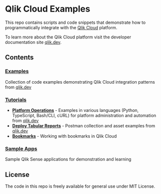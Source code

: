 # Qlik Cloud Examples

This repo contains scripts and code snippets that demonstrate how to programmatically integrate with the [Qlik Cloud](https://www.qlik.com/us/products/qlik-cloud) platform.

To learn more about the Qlik Cloud platform visit the developer documentation site [qlik.dev](https://qlik.dev).

## Contents

### [Examples](./qlik.dev/examples)
Collection of code examples demonstrating Qlik Cloud integration patterns from [qlik.dev](https://qlik.dev/examples/)

### [Tutorials](./qlik.dev/tutorials)
* **[Platform Operations](./qlik.dev/tutorials/platform-operations)** - Examples in various languages (Python, TypeScript, Bash/CLI, cURL) for platform administration and automation from [qlik.dev](https://qlik.dev/manage/platform-operations/overview)
* **[Deploy Tabular Reports](./qlik.dev/tutorials/deploy-tabular-reports)** - Postman collection and asset examples from [qlik.dev](https://qlik.dev/manage/reports/deploy-tabular-reports)
* **[Bookmarks](./qlik.dev/tutorials/bookmarks)** - Working with bookmarks in Qlik Cloud

### [Sample Apps](./qlik.dev/sample-apps)
Sample Qlik Sense applications for demonstration and learning

## License
The code in this repo is freely available for general use under MIT License.
